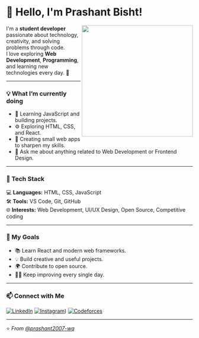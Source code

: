 # 👋 Hello, I'm Prashant Bisht!  

<img align="right" src="https://cdn.dribbble.com/users/1162077/screenshots/3848914/programmer.gif" width="300"/>

I'm a **student developer** passionate about technology, creativity, and solving problems through code.  
I love exploring **Web Development**, **Programming**, and learning new technologies every day. 🚀  

---

### 💡 What I’m currently doing
- 🧠 Learning JavaScript and building projects.
- ⚙️ Exploring HTML, CSS, and React.
- 🧩 Creating small web apps to sharpen my skills.
- 💬 Ask me about anything related to Web Development or Frontend Design.

---

### 🧰 Tech Stack
💻 **Languages:** HTML, CSS, JavaScript  
🛠️ **Tools:** VS Code, Git, GitHub  
🌐 **Interests:** Web Development, UI/UX Design, Open Source, Competitive coding 

---

### 🌱 My Goals
- 📚 Learn React and modern web frameworks.
- 💡 Build creative and useful projects.
- 🌍 Contribute to open source.
- 🧑‍💻 Keep improving every single day.

---

### 📫 Connect with Me
[![LinkedIn](https://img.shields.io/badge/-Prashant%20Bisht-0077B5?style=for-the-badge&logo=linkedin&logoColor=white)](https://www.linkedin.com/in/prashant-s-bisht-27b846227/)
[![Instagram](https://img.shields.io/badge/-@prashant2007--wq-E4405F?style=for-the-badge&logo=instagram&logoColor=white)](https://www.instagram.com/praxxnnt_06?igsh=eGZtZzM3dWI4MGNp))
[![Codeforces](https://img.shields.io/badge/Codeforces-praxxnnt06-1F8ACB?style=for-the-badge&logo=codeforces&logoColor=white)](https://codeforces.com/profile/praxxnnt06)

---

⭐️ *From [@prashant2007-wq](https://github.com/prashant2007-wq)*
